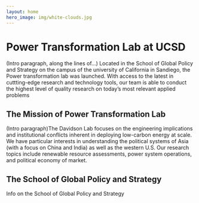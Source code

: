 ```yaml
---
layout: home
hero_image: img/white-clouds.jpg
---
```

# Power Transformation Lab at UCSD

(Intro paragraph, along the lines of...) Located in the School of Global Policy and Strategy on the campus of the university of California in Sandiego, the Power transformation lab was launched. With access to the latest in cuttting-edge research and technology tools, our team is able to conduct the highest level of quality research on today’s most relevant applied problems

## The Mission of Power Transformation Lab

(Intro paragraph)The Davidson Lab focuses on the engineering implications and institutional conflicts inherent in deploying low-carbon energy at scale. We have particular interests in understanding the political systems of Asia (with a focus on China and India) as well as the western U.S. Our research topics include renewable resource assessments, power system operations, and political economy of market.

## The School of Global Policy and Strategy

Info on the School of Global Policy and Strategy
